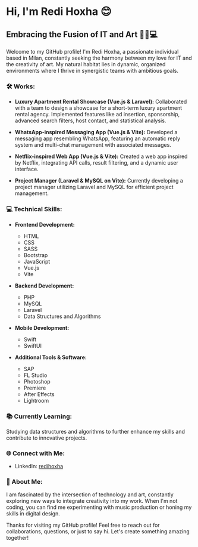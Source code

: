 # Hi, I'm Redi Hoxha 😊

## Embracing the Fusion of IT and Art 🎨🎵💻

Welcome to my GitHub profile! I'm Redi Hoxha, a passionate individual based in Milan, constantly seeking the harmony between my love for IT and the creativity of art. My natural habitat lies in dynamic, organized environments where I thrive in synergistic teams with ambitious goals.

### 🛠️ Works:

- **Luxury Apartment Rental Showcase (Vue.js & Laravel):**
  Collaborated with a team to design a showcase for a short-term luxury apartment rental agency. Implemented features like ad insertion, sponsorship, advanced search filters, host contact, and statistical analysis.

- **WhatsApp-inspired Messaging App (Vue.js & Vite):**
  Developed a messaging app resembling WhatsApp, featuring an automatic reply system and multi-chat management with associated messages.

- **Netflix-inspired Web App (Vue.js & Vite):**
  Created a web app inspired by Netflix, integrating API calls, result filtering, and a dynamic user interface.

- **Project Manager (Laravel & MySQL on Vite):**
  Currently developing a project manager utilizing Laravel and MySQL for efficient project management.

### 💻 Technical Skills:

- **Frontend Development:**
  - HTML
  - CSS
  - SASS
  - Bootstrap
  - JavaScript
  - Vue.js
  - Vite

- **Backend Development:**
  - PHP
  - MySQL
  - Laravel
  - Data Structures and Algorithms

- **Mobile Development:**
  - Swift
  - SwiftUI

- **Additional Tools & Software:**
  - SAP
  - FL Studio
  - Photoshop
  - Premiere
  - After Effects
  - Lightroom

### 📚 Currently Learning:

Studying data structures and algorithms to further enhance my skills and contribute to innovative projects.

### 🌐 Connect with Me:

- LinkedIn: [redihoxha](https://www.linkedin.com/in/redihoxha/)

### 🎨 About Me:

I am fascinated by the intersection of technology and art, constantly exploring new ways to integrate creativity into my work. When I'm not coding, you can find me experimenting with music production or honing my skills in digital design.

Thanks for visiting my GitHub profile! Feel free to reach out for collaborations, questions, or just to say hi. Let's create something amazing together!
